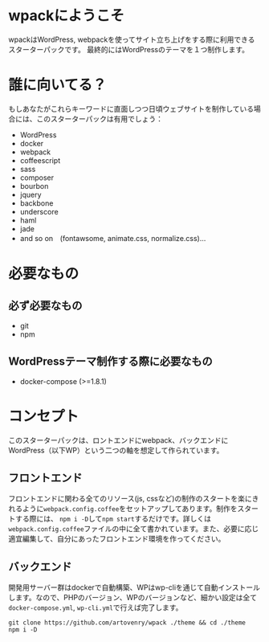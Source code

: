 # wpackにようこそ
wpackはWordPress, webpackを使ってサイト立ち上げをする際に利用できるスターターパックです。
最終的にはWordPressのテーマを１つ制作します。

# 誰に向いてる？
もしあなたがこれらキーワードに直面しつつ日頃ウェブサイトを制作している場合には、このスターターパックは有用でしょう：
- WordPress
- docker
- webpack
- coffeescript
- sass
- composer
- bourbon
- jquery
- backbone
- underscore
- haml
- jade
- and so on　(fontawsome, animate.css, normalize.css)...

# 必要なもの
## 必ず必要なもの
- git
- npm

## WordPressテーマ制作する際に必要なもの
- docker-compose (>=1.8.1)



# コンセプト
このスターターパックは、ロントエンドにwebpack、バックエンドにWordPress（以下WP）という二つの軸を想定して作られています。

## フロントエンド
フロントエンドに関わる全てのリソース(js, cssなど)の制作のスタートを楽にきれるように`webpack.config.coffee`をセットアップしてあります。制作をスタートする際には、 `npm i -D`して`npm start`するだけです。詳しくは`webpack.config.coffee`ファイルの中に全て書かれています。また、必要に応じ適宜編集して、自分にあったフロントエンド環境を作ってください。

## バックエンド
開発用サーバー群はdockerで自動構築、WPはwp-cliを通じて自動インストールします。なので、PHPのバージョン、WPのバージョンなど、細かい設定は全て`docker-compose.yml`, `wp-cli.yml`で行えば完了します。


```
git clone https://github.com/artovenry/wpack ./theme && cd ./theme
npm i -D

```
